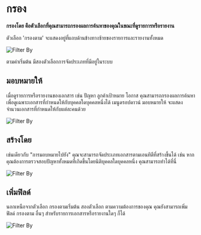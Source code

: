<!-- add-breadcrumbs -->
# กรอง

**กรองโดย คือตัวเลือกที่คุณสามารถกรองผลการค้นหาของคุณในขณะที่ดูรายการหรือรายงาน** 

ตัวเลือก 'กรองตาม' จะแสดงอยู่ที่แถบด้านข้างทางซ้ายของรายการและรายงานทั้งหมด

![Filter By](/docs/assets/img/using-erpnext/using-filter-by-1.png)

ตามค่าเริ่มต้น มีสองตัวเลือกการจัดประเภทที่มีอยู่ในระบบ

## มอบหมายให้

เมื่อดูรายการหรือรายงานของเอกสาร เช่น ปัญหา ลูกค้าเป้าหมาย โอกาส คุณสามารถกรองผลการค้นหาเพื่อดูเฉพาะเอกสารที่กำหนดให้กับบุคคลใดบุคคลหนึ่งได้ เมนูดรอปดาวน์ มอบหมายให้ จะแสดงจำนวนเอกสารที่กำหนดให้กับแต่ละคนด้วย

![Filter By](/docs/assets/img/using-erpnext/using-filter-by-2.png)

## สร้างโดย

เช่นเดียวกับ "การมอบหมายไปยัง" คุณจะสามารถจัดประเภทเอกสารตามเอนทิตีที่สร้างขึ้นได้ เช่น หากคุณต้องการตรวจสอบปัญหาทั้งหมดที่เกิดขึ้นโดยนิติบุคคลใดบุคคลหนึ่ง คุณสามารถทำได้ที่นี่

![Filter By](/docs/assets/img/using-erpnext/using-filter-by-3.png)

## เพิ่มฟิลด์

นอกเหนือจากตัวเลือก กรองตามเริ่มต้น สองตัวเลือก ตามความต้องการของคุณ คุณยังสามารถเพิ่มฟิลด์ กรองตาม อื่นๆ สำหรับรายการเอกสารหรือรายงานใดๆ ก็ได้

![Filter By](/docs/assets/img/using-erpnext/using-filter-by-1.gif)
